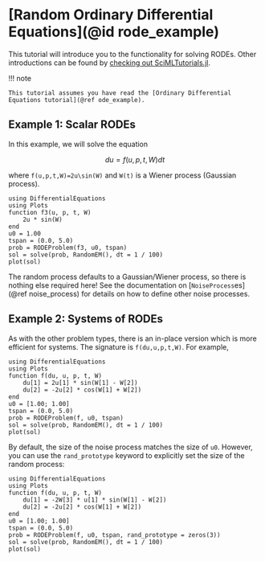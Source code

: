 # [Random Ordinary Differential Equations](@id rode_example)

This tutorial will introduce you to the functionality for solving RODEs. Other
introductions can be found by [checking out SciMLTutorials.jl](https://github.com/SciML/SciMLTutorials.jl).

!!! note
    
    This tutorial assumes you have read the [Ordinary Differential Equations tutorial](@ref ode_example).

## Example 1: Scalar RODEs

In this example, we will solve the equation

```math
du = f(u,p,t,W)dt
```

where ``f(u,p,t,W)=2u\sin(W)`` and ``W(t)`` is a Wiener process (Gaussian process).

```@example rode
using DifferentialEquations
using Plots
function f3(u, p, t, W)
    2u * sin(W)
end
u0 = 1.00
tspan = (0.0, 5.0)
prob = RODEProblem(f3, u0, tspan)
sol = solve(prob, RandomEM(), dt = 1 / 100)
plot(sol)
```

The random process defaults to a Gaussian/Wiener process, so there is nothing
else required here! See the documentation on
[`NoiseProcess`es](@ref noise_process) for details on how to define
other noise processes.

## Example 2: Systems of RODEs

As with the other problem types, there is an in-place version which is more
efficient for systems. The signature is `f(du,u,p,t,W)`. For example,

```@example rode2
using DifferentialEquations
using Plots
function f(du, u, p, t, W)
    du[1] = 2u[1] * sin(W[1] - W[2])
    du[2] = -2u[2] * cos(W[1] + W[2])
end
u0 = [1.00; 1.00]
tspan = (0.0, 5.0)
prob = RODEProblem(f, u0, tspan)
sol = solve(prob, RandomEM(), dt = 1 / 100)
plot(sol)
```

By default, the size of the noise process matches the size of `u0`. However,
you can use the `rand_prototype` keyword to explicitly set the size of the
random process:

```@example rode3
using DifferentialEquations
using Plots
function f(du, u, p, t, W)
    du[1] = -2W[3] * u[1] * sin(W[1] - W[2])
    du[2] = -2u[2] * cos(W[1] + W[2])
end
u0 = [1.00; 1.00]
tspan = (0.0, 5.0)
prob = RODEProblem(f, u0, tspan, rand_prototype = zeros(3))
sol = solve(prob, RandomEM(), dt = 1 / 100)
plot(sol)
```
